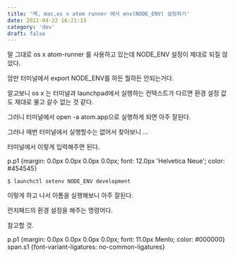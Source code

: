 ```yaml
---
title: '맥, mac,os x atom runner 에서 env(NODE_ENV) 설정하기'
date: 2022-04-22 16:21:13
category: 'dev'
draft: false
---
```


말 그대로 os x atom-runner 를 사용하고 있는데 NODE\_ENV 설정이 제대로 되질 않았다. 

  

암만 터미널에서 export NODE\_ENV를 하든 뭘하든 안되는거다. 

  

알고보니 os x 는 터미널과 launchpad에서 실행하는 컨텍스트가 다르면 환경 설정 값도 제대로 물고 갈수 없는 것 같다. 

  

그러니 터미널에서 open -a atom.app으로 실행하게 되면 아주 잘된다. 

  

그러나 매번 터미널에서 실행할수는 없어서 찾아보니 ... 

  

터미널에서 이렇게 입력해주면 된다. 

  

p.p1 {margin: 0.0px 0.0px 0.0px 0.0px; font: 12.0px 'Helvetica Neue'; color: #454545}

    $ launchctl setenv NODE_ENV development

  

이렇게 하고 나서 아톰을 실행해보니 아주 잘된다. 

  

런치패드의 환경 설정을 해주는 명령어다. 

  

참고할 것.

  

  

  

p.p1 {margin: 0.0px 0.0px 0.0px 0.0px; font: 11.0px Menlo; color: #000000} span.s1 {font-variant-ligatures: no-common-ligatures}

